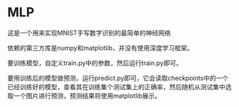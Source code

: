 # MLP

这是一个用来实现MNIST手写数字识别的最简单的神经网络

依赖的第三方库是numpy和matplotlib，并没有使用深度学习框架。

要训练模型，自定义train.py中的参数，然后运行train.py即可。

要用训练后的模型做预测，运行predict.py即可，它会读取checkpoints中的一个已经训练好的模型，查看其在训练集个测试集上的正确率，然后随机从测试集中选取一个图片进行预测，预测结果将使用matplotlib展示。
